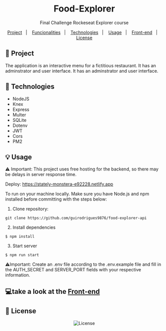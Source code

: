 # <h1 align="center">Food-Explorer</h1>

<p align="center">Final Challenge Rockeseat Explorer course</p>

<p align="center">
  <a href="#-Project">Project</a>&nbsp;&nbsp;&nbsp;|&nbsp;&nbsp;&nbsp;
  <a href="#-Funcionalities">Funcionalities</a>&nbsp;&nbsp;&nbsp;|&nbsp;&nbsp;&nbsp;
  <a href="#-Technologies">Technologies</a>&nbsp;&nbsp;&nbsp;|&nbsp;&nbsp;&nbsp;
  <a href="#-Usage">Usage</a>&nbsp;&nbsp;&nbsp;|&nbsp;&nbsp;&nbsp;
  <a href="#-Front-end">Front-end</a>&nbsp;&nbsp;&nbsp;|&nbsp;&nbsp;&nbsp;
  <a href="#-License">License</a>
</p>

## 📁 Project

The application is an interactive menu for a fictitious restaurant. It has an adminstrator and user interface. It has an adminstrator and user interface.

## 🚀 Technologies

- NodeJS
- Knex
- Express
- Multer
- SQLite
- Dotenv
- JWT
- Cors
- PM2


## 💡 Usage

⚠️ Important: This project uses free hosting for the backend, so there may be delays in server response time.

Deploy: https://stately-monstera-e92228.netlify.app

To run on your machine locally. Make sure you have Node.js and npm installed before committing with the steps below:

1. Clone repository:
```
git clone https://github.com/guirodrigues9876/food-explorer-api
```
2. Install dependencies
```
$ npm install
```
3. Start server
```
$ npm run start
```

⚠Important: Create an .env file according to the .env.example file and fill in the AUTH_SECRET and SERVER_PORT fields with your respective information.

## 💻take a look at the [Front-end](https://github.com/guirodrigues9876/food-explorer)

## 📝 License
<p align="center">
  <img alt="License" src="https://img.shields.io/static/v1?label=license&message=MIT&color=49AA26&labelColor=000000">
</p> 
